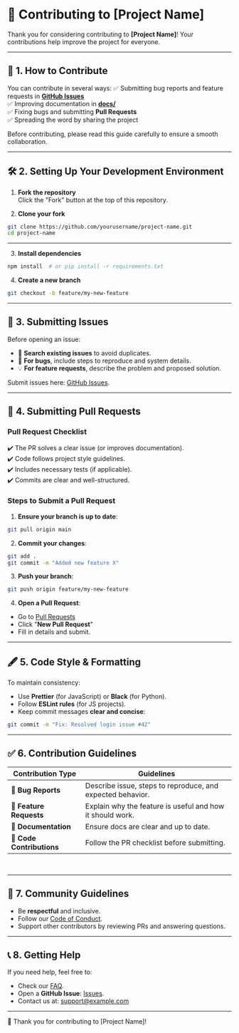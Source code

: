 # 🤝 Contributing to [Project Name]

Thank you for considering contributing to **[Project Name]**! Your contributions help improve the project for everyone.

---

## 📌 **1. How to Contribute**
You can contribute in several ways:
✅ Submitting bug reports and feature requests in **[GitHub Issues](https://github.com/yourusername/project-name/issues)**  
✅ Improving documentation in **[docs/](./docs/)**  
✅ Fixing bugs and submitting **Pull Requests**  
✅ Spreading the word by sharing the project

Before contributing, please read this guide carefully to ensure a smooth collaboration.

---

## 🛠 **2. Setting Up Your Development Environment**
1. **Fork the repository**  
   Click the "Fork" button at the top of this repository.

2. **Clone your fork**
```sh
git clone https://github.com/yourusername/project-name.git
cd project-name
```

---

3. **Install dependencies**

```sh
npm install  # or pip install -r requirements.txt
```

4. **Create a new branch**

```sh
git checkout -b feature/my-new-feature
```

--- 

## 🔄 3. Submitting Issues
Before opening an issue:

- 🔎 **Search existing issues** to avoid duplicates.
- 🐞 **For bugs**, include steps to reproduce and system details.
- 💡 **For feature requests**, describe the problem and proposed solution.

Submit issues here: [GitHub Issues](https://github.com/kdsn/project-template/issues).


--- 

## 🚀 4. Submitting Pull Requests
### Pull Request Checklist
✔️ The PR solves a clear issue (or improves documentation).<br>
✔️ Code follows project style guidelines.<br>
✔️ Includes necessary tests (if applicable).<br>
✔️ Commits are clear and well-structured.<br>

### Steps to Submit a Pull Request

1. **Ensure your branch is up to date**:
```sh
git pull origin main
```

2. **Commit your changes**:
```sh
git add .
git commit -m "Added new feature X"
```

3. **Push your branch**:
```sh
git push origin feature/my-new-feature
```

4. **Open a Pull Request**:
- Go to [Pull Requests](https://github.com/kdsn/project-template/pulls)
- Click "**New Pull Request**"
- Fill in details and submit.

---

## 🖋 5. Code Style & Formatting
To maintain consistency:

- Use **Prettier** (for JavaScript) or **Black** (for Python).
- Follow **ESLint rules** (for JS projects).
- Keep commit messages **clear and concise**:
```sh
git commit -m "Fix: Resolved login issue #42"
```

--- 

## ✅ 6. Contribution Guidelines


| Contribution Type           | Guidelines                                                    |
|-----------------------------|---------------------------------------------------------------|
| 🐛 **Bug Reports**          | Describe issue, steps to reproduce, and expected behavior.    |
| 🚀 **Feature Requests**     | Explain why the feature is useful and how it should work.     |
| 📝 **Documentation**        | Ensure docs are clear and up to date.                         |
| 🔧 **Code Contributions**   | Follow the PR checklist before submitting.                    |

<br> 

--- 

## 🌟 7. Community Guidelines
- Be **respectful** and inclusive.
- Follow our [Code of Conduct](code-of-conduct.md).
- Support other contributors by reviewing PRs and answering questions.
---

## 📞 8. Getting Help
If you need help, feel free to:

- Check our [FAQ](faq.md).
- Open a **GitHub Issue**: [Issues](https://github.com/kdsn/project-template/issues).
- Contact us at: <support@example.com>

--- 

🚀 Thank you for contributing to [Project Name]!